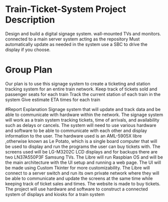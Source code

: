 # Train-Ticket-System Project Description
Design and build a digital signage system. 
wall-mounted TVs and monitors.  
connected to a main server system acting as the repository 
Must automatically update as needed in the system
use a SBC to drive the display if you choose.

# Group Plan
Our plan is to use this signage system to create a ticketing and station tracking system for an entire train network.
Keep track of tickets sold and passenger seats for each train
Track the current station of each train in the system
Give estimate ETA times for each train

#Report Explanation
Signage system that will update and track data and be able to communicate with hardware within the network. The signage system will work as a train system tracking tickets, time of arrivals, and availability such as delays or cancels. The system will need to use various hardware and software to be able to communicate with each other and display information to the user. The hardware used is an AML-5905X libre ,otherwise known as Le Potato, which is a single board computer that will be used to display and run the programs the user can buy tickets with. The screens used will be LG-M3202C LCD displays and for backups there are two LN37A550P3F Samsung TVs. The Libre will run Raspbian OS and will be the main architecture with the UI setup and running a web page. The UI will be made using Custom Tkinter for more customizability. The Libre will connect to a server switch and run its own private network where they will be able to communicate and update the screens at the same time while keeping track of ticket sales and times. The website is made to buy tickets. The project will use hardware and software to construct a connected system of displays and kiosks for a train system
